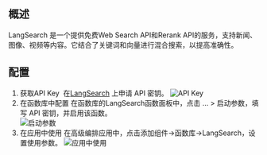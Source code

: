 ## 概述

LangSearch 是一个提供免费Web Search API和Rerank API的服务，支持新闻、图像、视频等内容。它结合了关键词和向量进行混合搜索，以提高准确性。


## 配置

1. 获取API Key 
在[LangSearch](https://langsearch.com/overview) 上申请 API 密钥。
![API Key](/admin/tool/img/langsearch_APIKey.jpg)
2. 在函数库中配置
在函数库的LangSearch函数面板中，点击 … > 启动参数，填写 API 密钥，并启用该函数。   
![启动参数](/admin/tool/img/langsearch_setting.jpg)
3. 在应用中使用
在高级编排应用中，点击添加组件->函数库->LangSearch，设置使用参数。
![应用中使用](/admin/tool/img/langsearch_app_used.jpg)
 